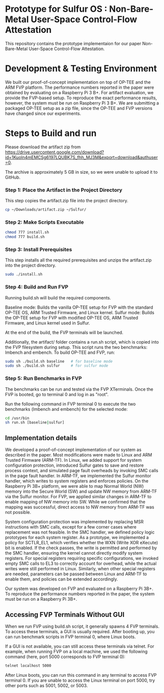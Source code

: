 # Prototype for Sulfur OS : Non-Bare-Metal User-Space Control-Flow Attestation
This repository contains the prototype implementaion for our paper Non-Bare-Metal User-Space Control-Flow Attestation. 

# Development & Testing Environment
We built our proof-of-concept implementation on top of OP-TEE and the ARM FVP platform. The performance numbers reported in the paper were obtained by evaluating on a Raspberry Pi 3 B+. For artifact evaluation, we provide the FVP-based setup. To reproduce the exact performance results, however, the system must be run on Raspberry Pi 3 B+. We are submitting a packaged OP-TEE setup as a zip file, since the OP-TEE and FVP versions have changed since our experiments.

# Steps to Build and run
Please download the artifact zip from https://drive.usercontent.google.com/download?id=1Kuoln4mEMCSg6197LQUBK7S_fhh_MJ3M&export=download&authuser=0.

The archive is approximately 5 GB in size, so we were unable to upload it to GitHub.
### Step 1: Place the Artifact in the Project Directory
This step copies the artifact.zip file into the project directory.
```bash
cp ~/Downloads/artifact.zip ~/Sulfur/
```

### Step 2: Make Scripts Executable
```bash
chmod 777 install.sh
chmod 777 build.sh
```
### Step 3: Install Prerequisites
This step installs all the required prerequisites and unzips the artifact.zip into the project directory.
```bash
sudo ./install.sh
```
### Step 4: Build and Run FVP
Running build.sh will build the required components.

Baseline mode: Builds the vanilla OP-TEE setup for FVP with the standard OP-TEE OS, ARM Trusted Firmware, and Linux kernel.
Sulfur mode: Builds the OP-TEE setup for FVP with modified OP-TEE OS, ARM Trusted Firmware, and Linux kernel used in Sulfur.



At the end of the build, the FVP terminals will be launched.

Additionally, the artifact/ folder contains a run.sh script, which is copied into the FVP filesystem during setup. This script runs the two benchmarks: lmbench and embench.
To build OP-TEE and FVP, run:

```bash
sudo sh ./build.sh baseline   # for baseline mode
sudo sh ./build.sh sulfur     # for sulfur mode
```
### Step 5: Run Benchmarks in FVP
The benchmarks can be run and tested via the FVP XTerminals. 
Once the FVP is booted, go to terminal 0 and log in as "root". 

Run the following command in FVP terminal 0 to execute the two benchmarks (lmbench and embench) for the selected mode:

```bash
cd /usr/bin
sh run.sh [baseline|sulfur]
```

## Implementation details
We developed a proof-of-concept implementation of our system as described in the paper. Most modifications were made to Linux and ARM Trusted Firmware (ARM-TF). In Linux, we added support for system configuration protection, introduced Sulfur gates to save and restore process context, and simulated page fault overheads by invoking SMC calls in the page fault handler. In ARM-TF, we implemented the Sulfur monitor handler, which writes to system registers and enforces policies. On the Raspberry Pi 3B+ platform, we were able to map Normal World (NW) memory into the Secure World (SW) and update NW memory from ARM-TF via the Sulfur monitor. For FVP, we applied similar changes in ARM-TF to enable mapping of NW memory into SW. While we confirmed that the mapping was successful, direct access to NW memory from ARM-TF was not possible.

System configuration protection was implemented by replacing MSR instructions with SMC calls, except for a few corner cases where replacement was not feasible. In the SMC handler, we defined policy logic prototypes for each system register. As a prototype, we implemented a policy for SCTLR_EL1, which verifies whether the WXN (Write XOR eXecute) bit is enabled. If the check passes, the write is permitted and performed by the SMC handler, ensuring the kernel cannot directly modify system registers. For special registers requiring specific configurations, we invoked empty SMC calls to EL3 to correctly account for overhead, while the actual writes were still performed in Linux. Similarly, when other special registers are needed, parameters can be passed between Linux and ARM-TF to enable them, and policies can be extended accordingly.

Our system was developed on FVP and evaluated on a Raspberry Pi 3B+. To reproduce the performance numbers reported in the paper, the system must be run on a Raspberry Pi 3B+.

## Accessing FVP Terminals Without GUI

When we run FVP using build.sh script, it generally spawns 4 FVP terminals. To access these terminals, a GUI is usually required. After booting up, you can run benchmark scripts in FVP terminal 0, where Linux boots.

If a GUI is not available, you can still access these terminals via telnet. For example, when running FVP on a local machine, we used the following command (here, port 5000 corresponds to FVP terminal 0):
```bash
telnet localhost 5000
```
After Linux boots, you can run this command in any terminal to access FVP terminal 0. If you are unable to access the Linux terminal on port 5000, try other ports such as 5001, 5002, or 5003.
